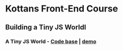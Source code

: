 # Kottans Front-End Course

## Building a Tiny JS Worldl

### A Tiny JS World - [Code base](https://beta-version-profile.github.io/a-tiny-JS-world/) | [demo](https://github.com/beta-version-profile/frontend-2019-homeworks/blob/populate-world/submissions/beta-version-profile/a-tiny-JS-world_/index.js)
